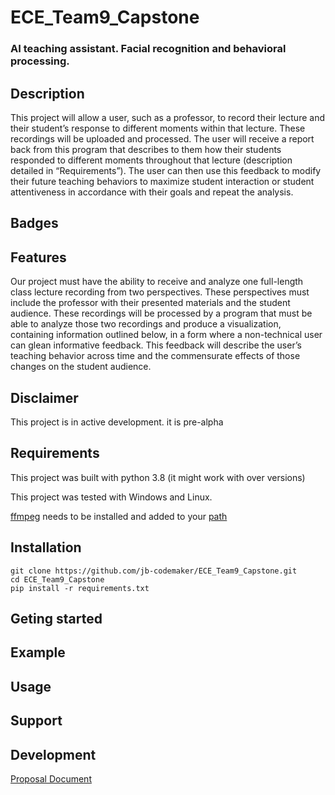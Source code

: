 # ECE_Team9_Capstone
### AI teaching assistant. Facial recognition and behavioral processing.


## Description
This project will allow a user, such as a professor, to record their lecture and their student’s response to different moments within that lecture. These recordings will be uploaded and processed. The user will receive a report back from this program that describes to them how their students responded to different moments throughout that lecture (description detailed in “Requirements”). The user can then use this feedback to modify their future teaching behaviors to maximize student interaction or student attentiveness in accordance with their goals and repeat the analysis.


## Badges


## Features
Our project must have the ability to receive and analyze one full-length class lecture recording from two perspectives. These perspectives must include the professor with their presented materials and the student audience. These recordings will be processed by a program that must be able to analyze those two recordings and produce a visualization, containing information outlined below, in a form where a non-technical user can glean informative feedback. This feedback will describe the user’s teaching behavior across time and the commensurate effects of those changes on the student audience.


## Disclaimer
This project is in active development. it is pre-alpha


## Requirements
This project was built with python 3.8 (it might work with over versions)

This project was tested with Windows and Linux.

[ffmpeg](https://ffmpeg.org/) needs to be installed and added to your [path](https://helpdeskgeek.com/windows-10/add-windows-path-environment-variable/)

## Installation

```
git clone https://github.com/jb-codemaker/ECE_Team9_Capstone.git
cd ECE_Team9_Capstone
pip install -r requirements.txt
```

## Geting started


## Example


## Usage


## Support


## Development
[Proposal Document](https://docs.google.com/document/d/1YcNP2XVLgDVtbruc-ptutkXsHnPfJws35ECDuVT-Fk0/edit?usp=sharing)

